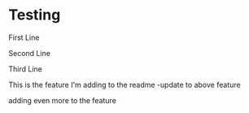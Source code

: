 # Testing

First Line

Second Line

Third Line

This is the feature I'm adding to the readme
-update to above feature

adding even more to the feature
